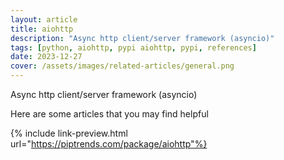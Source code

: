 ```yaml
---
layout: article
title: aiohttp
description: "Async http client/server framework (asyncio)"
tags: [python, aiohttp, pypi aiohttp, pypi, references]
date: 2023-12-27
cover: /assets/images/related-articles/general.png
---
```


Async http client/server framework (asyncio)

Here are some articles that you may find helpful

{% include link-preview.html url="https://piptrends.com/package/aiohttp"%}